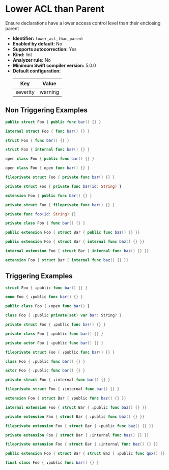 # Lower ACL than Parent

Ensure declarations have a lower access control level than their enclosing parent

* **Identifier:** `lower_acl_than_parent`
* **Enabled by default:** No
* **Supports autocorrection:** Yes
* **Kind:** lint
* **Analyzer rule:** No
* **Minimum Swift compiler version:** 5.0.0
* **Default configuration:**
  <table>
  <thead>
  <tr><th>Key</th><th>Value</th></tr>
  </thead>
  <tbody>
  <tr>
  <td>
  severity
  </td>
  <td>
  warning
  </td>
  </tr>
  </tbody>
  </table>

## Non Triggering Examples

```swift
public struct Foo { public func bar() {} }
```

```swift
internal struct Foo { func bar() {} }
```

```swift
struct Foo { func bar() {} }
```

```swift
struct Foo { internal func bar() {} }
```

```swift
open class Foo { public func bar() {} }
```

```swift
open class Foo { open func bar() {} }
```

```swift
fileprivate struct Foo { private func bar() {} }
```

```swift
private struct Foo { private func bar(id: String) }
```

```swift
extension Foo { public func bar() {} }
```

```swift
private struct Foo { fileprivate func bar() {} }
```

```swift
private func foo(id: String) {}
```

```swift
private class Foo { func bar() {} }
```

```swift
public extension Foo { struct Bar { public func baz() {} }}
```

```swift
public extension Foo { struct Bar { internal func baz() {} }}
```

```swift
internal extension Foo { struct Bar { internal func baz() {} }}
```

```swift
extension Foo { struct Bar { internal func baz() {} }}
```

## Triggering Examples

```swift
struct Foo { ↓public func bar() {} }
```

```swift
enum Foo { ↓public func bar() {} }
```

```swift
public class Foo { ↓open func bar() }
```

```swift
class Foo { ↓public private(set) var bar: String? }
```

```swift
private struct Foo { ↓public func bar() {} }
```

```swift
private class Foo { ↓public func bar() {} }
```

```swift
private actor Foo { ↓public func bar() {} }
```

```swift
fileprivate struct Foo { ↓public func bar() {} }
```

```swift
class Foo { ↓public func bar() {} }
```

```swift
actor Foo { ↓public func bar() {} }
```

```swift
private struct Foo { ↓internal func bar() {} }
```

```swift
fileprivate struct Foo { ↓internal func bar() {} }
```

```swift
extension Foo { struct Bar { ↓public func baz() {} }}
```

```swift
internal extension Foo { struct Bar { ↓public func baz() {} }}
```

```swift
private extension Foo { struct Bar { ↓public func baz() {} }}
```

```swift
fileprivate extension Foo { struct Bar { ↓public func baz() {} }}
```

```swift
private extension Foo { struct Bar { ↓internal func baz() {} }}
```

```swift
fileprivate extension Foo { struct Bar { ↓internal func baz() {} }}
```

```swift
public extension Foo { struct Bar { struct Baz { ↓public func qux() {} }}}
```

```swift
final class Foo { ↓public func bar() {} }
```